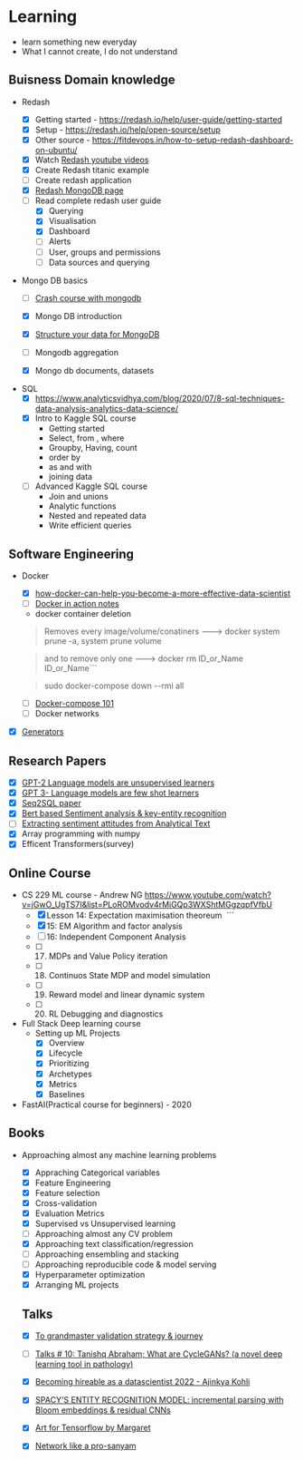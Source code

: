 # Learning

- learn something new everyday
- What I cannot create, I do not understand

## Buisness Domain knowledge

* Redash

  - [x] Getting started - https://redash.io/help/user-guide/getting-started
  - [x] Setup - https://redash.io/help/open-source/setup
  - [x] Other source - https://fitdevops.in/how-to-setup-redash-dashboard-on-ubuntu/
  - [x] Watch [Redash youtube videos](https://www.youtube.com/channel/UCZWXs5WDtDKlmDDX5A84YPQ)
  - [x] Create Redash titanic example
  - [ ] Create redash application
  - [x] [Redash MongoDB page](https://redash.io/help/data-sources/querying/mongodb)
  - [ ] Read complete redash user guide
    - [x] Querying
    - [x] Visualisation
    - [x] Dashboard
    - [ ] Alerts
    - [ ] User, groups and permissions
    - [ ] Data sources and querying
  
* Mongo DB basics 
  - [ ] [Crash course with mongodb](https://www.youtube.com/watch?v=-56x56UppqQ)
  - [x] Mongo DB introduction
  - [x] [Structure your data for MongoDB](https://docs.mongodb.com/guides/server/introduction/)
  - [ ] Mongodb aggregation
  - [x] Mongo db documents, datasets

 
- SQL
  - [x] https://www.analyticsvidhya.com/blog/2020/07/8-sql-techniques-data-analysis-analytics-data-science/
  - [x] Intro to Kaggle SQL course
    - Getting started
    - Select, from , where
    - Groupby, Having, count
    - order by
    - as and with
    - joining data
  - [ ] Advanced Kaggle SQL course
    - Join and unions
    - Analytic functions
    - Nested and repeated data
    - Write efficient queries

## Software Engineering

- Docker
  - [x] [how-docker-can-help-you-become-a-more-effective-data-scientist](https://towardsdatascience.com/how-docker-can-help-you-become-a-more-effective-data-scientist-7fc048ef91d5)
  - [ ] [Docker in action notes](https://notes.hamel.dev/docs/docker/Docker-In-Action.html)
  - docker container deletion
  > Removes every image/volume/conatiners ---> docker system prune -a, system prune volume
  
  > and to remove only one ---> docker rm ID_or_Name ID_or_Name```
  
  > sudo docker-compose down --rmi all
  - [ ] [Docker-compose 101](https://www.tutorialspoint.com/docker/docker_compose.htm)
  - [ ] Docker networks

- [x] [Generators](https://realpython.com/introduction-to-python-generators/)


## Research Papers

- [x] [GPT-2 Language models are unsupervised learners](https://d4mucfpksywv.cloudfront.net/better-language-models/language-models.pdf)
- [x] [GPT 3- Language models are few shot learners](https://arxiv.org/abs/2005.14165)
- [X] [Seq2SQL paper](https://arxiv.org/pdf/1709.00103v7.pdf)
- [x] [Bert based Sentiment analysis & key-entity recognition](https://arxiv.org/abs/2001.05326)
- [ ] [Extracting sentiment attitudes from Analytical Text](https://paperswithcode.com/paper/extracting-sentiment-attitudes-from)
- [x] Array programming with numpy
- [x] Efficent Transformers(survey)

## Online Course

- CS 229 ML course - Andrew NG
  https://www.youtube.com/watch?v=jGwO_UgTS7I&list=PLoROMvodv4rMiGQp3WXShtMGgzqpfVfbU
  - [x] Lesson 14: Expectation maximisation theoreum  ```
  - [x] 15: EM Algorithm and factor analysis
  - [ ] 16: Independent Component Analysis
  - [ ] 17. MDPs and Value Policy iteration
  - [ ] 18. Continuos State MDP and model simulation
  - [ ] 19. Reward model and linear dynamic system
  - [ ] 20. RL Debugging and diagnostics
 
- Full Stack Deep learning course
  - Setting up ML Projects
    - [x] Overview
    - [x] Lifecycle
    - [x] Prioritizing
    - [x] Archetypes
    - [x] Metrics
    - [x] Baselines
 
- FastAI(Practical course for beginners) - 2020 

## Books

- Approaching almost any machine learning problems
  - [x] Appraching Categorical variables
  - [x] Feature Engineering
  - [x] Feature selection
  - [x] Cross-validation
  - [x] Evaluation Metrics
  - [x] Supervised vs Unsupervised learning
  - [ ] Approaching almost any CV problem
  - [x] Approaching text classification/regression
  - [ ] Approaching ensembling and stacking
  - [ ] Approaching reproducible code & model serving
  - [x] Hyperparameter optimization
  - [x] Arranging ML projects
  
  ## Talks
  
  - [x] [To grandmaster validation strategy & journey](https://kommunity.com/kaggle-days-meetup-istanbul/events/top-grandmasters-kaggle-journeys-and-validation-strategies-8fef83ef)
  - [ ] [Talks # 10: Tanishq Abraham; What are CycleGANs? (a novel deep learning tool in pathology)](https://www.youtube.com/watch?v=gT8-wDPLOBg)
  - [x] [Becoming hireable as a datascientist 2022 - Ajinkya Kohli](https://www.youtube.com/watch?v=Mas--YzMLwQ)
  - [x] [SPACY'S ENTITY RECOGNITION MODEL: incremental parsing with Bloom embeddings & residual CNNs](https://www.youtube.com/watch?v=sqDHBH9IjRU)
  - [x] [Art for Tensorflow by Margaret](https://www.youtube.com/watch?v=scICM4A2uMQ)
  - [x] [Network like a pro-sanyam](https://www.youtube.com/watch?v=joQ98JUIWV4)
  
  
